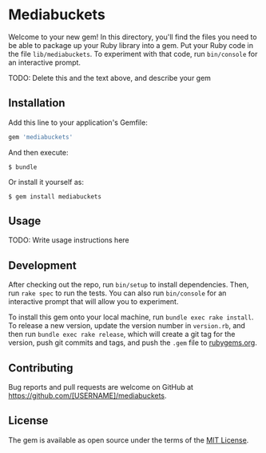 # Mediabuckets

Welcome to your new gem! In this directory, you'll find the files you need to be able to package up your Ruby library into a gem. Put your Ruby code in the file `lib/mediabuckets`. To experiment with that code, run `bin/console` for an interactive prompt.

TODO: Delete this and the text above, and describe your gem

## Installation

Add this line to your application's Gemfile:

```ruby
gem 'mediabuckets'
```

And then execute:

    $ bundle

Or install it yourself as:

    $ gem install mediabuckets

## Usage

TODO: Write usage instructions here

## Development

After checking out the repo, run `bin/setup` to install dependencies. Then, run `rake spec` to run the tests. You can also run `bin/console` for an interactive prompt that will allow you to experiment.

To install this gem onto your local machine, run `bundle exec rake install`. To release a new version, update the version number in `version.rb`, and then run `bundle exec rake release`, which will create a git tag for the version, push git commits and tags, and push the `.gem` file to [rubygems.org](https://rubygems.org).

## Contributing

Bug reports and pull requests are welcome on GitHub at https://github.com/[USERNAME]/mediabuckets.

## License

The gem is available as open source under the terms of the [MIT License](https://opensource.org/licenses/MIT).
